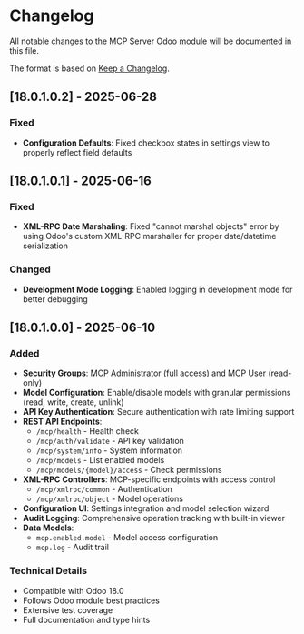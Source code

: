 # Changelog

All notable changes to the MCP Server Odoo module will be documented in this file.

The format is based on [Keep a Changelog](https://keepachangelog.com/en/1.0.0/).

## [18.0.1.0.2] - 2025-06-28

### Fixed
- **Configuration Defaults**: Fixed checkbox states in settings view to properly reflect field defaults

## [18.0.1.0.1] - 2025-06-16

### Fixed
- **XML-RPC Date Marshaling**: Fixed "cannot marshal objects" error by using Odoo's custom XML-RPC marshaller for proper date/datetime serialization

### Changed
- **Development Mode Logging**: Enabled logging in development mode for better debugging

## [18.0.1.0.0] - 2025-06-10

### Added

- **Security Groups**: MCP Administrator (full access) and MCP User (read-only)
- **Model Configuration**: Enable/disable models with granular permissions (read, write, create, unlink)
- **API Key Authentication**: Secure authentication with rate limiting support
- **REST API Endpoints**:
  - `/mcp/health` - Health check
  - `/mcp/auth/validate` - API key validation
  - `/mcp/system/info` - System information
  - `/mcp/models` - List enabled models
  - `/mcp/models/{model}/access` - Check permissions
- **XML-RPC Controllers**: MCP-specific endpoints with access control
  - `/mcp/xmlrpc/common` - Authentication
  - `/mcp/xmlrpc/object` - Model operations
- **Configuration UI**: Settings integration and model selection wizard
- **Audit Logging**: Comprehensive operation tracking with built-in viewer
- **Data Models**:
  - `mcp.enabled.model` - Model access configuration
  - `mcp.log` - Audit trail

### Technical Details
- Compatible with Odoo 18.0
- Follows Odoo module best practices
- Extensive test coverage
- Full documentation and type hints